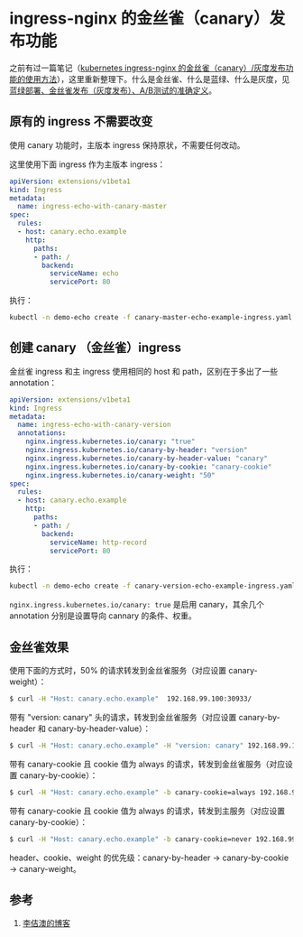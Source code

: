 <!-- toc -->
# ingress-nginx 的金丝雀（canary）发布功能

之前有过一篇笔记（[kubernetes ingress-nginx 的金丝雀（canary）/灰度发布功能的使用方法][2]），这里重新整理下。什么是金丝雀、什么是蓝绿、什么是灰度，见 [蓝绿部署、金丝雀发布（灰度发布）、A/B测试的准确定义][3]。

## 原有的 ingress 不需要改变

使用 canary 功能时，主版本 ingress 保持原状，不需要任何改动。

这里使用下面 ingress 作为主版本 ingress： 

```yaml
apiVersion: extensions/v1beta1
kind: Ingress
metadata:
  name: ingress-echo-with-canary-master
spec:
  rules:
  - host: canary.echo.example
    http:
      paths:
      - path: /
        backend:
          serviceName: echo
          servicePort: 80
```

执行：

```sh
kubectl -n demo-echo create -f canary-master-echo-example-ingress.yaml
```

## 创建 canary （金丝雀）ingress

金丝雀 ingress 和主 ingress 使用相同的 host 和 path，区别在于多出了一些 annotation：

```yaml
apiVersion: extensions/v1beta1
kind: Ingress
metadata:
  name: ingress-echo-with-canary-version
  annotations:
    nginx.ingress.kubernetes.io/canary: "true"
    nginx.ingress.kubernetes.io/canary-by-header: "version"
    nginx.ingress.kubernetes.io/canary-by-header-value: "canary"
    nginx.ingress.kubernetes.io/canary-by-cookie: "canary-cookie"
    nginx.ingress.kubernetes.io/canary-weight: "50"
spec:
  rules:
  - host: canary.echo.example
    http:
      paths:
      - path: /
        backend:
          serviceName: http-record
          servicePort: 80
```

执行：

```sh
kubectl -n demo-echo create -f canary-version-echo-example-ingress.yaml
```

`nginx.ingress.kubernetes.io/canary: true` 是启用 canary，其余几个 annotation 分别是设置导向 cannary 的条件、权重。

## 金丝雀效果

使用下面的方式时，50% 的请求转发到金丝雀服务（对应设置 canary-weight）：

```sh
$ curl -H "Host: canary.echo.example"  192.168.99.100:30933/
```

带有 "version: canary" 头的请求，转发到金丝雀服务（对应设置 canary-by-header 和 canary-by-header-value）：

```sh
$ curl -H "Host: canary.echo.example" -H "version: canary" 192.168.99.100:30933/
```

带有 canary-cookie 且 cookie  值为 always 的请求，转发到金丝雀服务（对应设置 canary-by-cookie）：

```sh
$ curl -H "Host: canary.echo.example" -b canary-cookie=always 192.168.99.100:30933/
```

带有 canary-cookie 且 cookie  值为 always 的请求，转发到主服务（对应设置 canary-by-cookie）：

```sh
$ curl -H "Host: canary.echo.example" -b canary-cookie=never 192.168.99.100:30933/
```

header、cookie、weight 的优先级：canary-by-header -> canary-by-cookie -> canary-weight。

## 参考

1. [李佶澳的博客][1]

[1]: https://www.lijiaocn.com "李佶澳的博客"
[2]: https://www.lijiaocn.com/%E9%A1%B9%E7%9B%AE/2019/07/12/ingress-nginx-canary.html "kubernetes ingress-nginx 的金丝雀（canary）/灰度发布功能的使用方法"
[3]: https://www.lijiaocn.com/%E6%96%B9%E6%B3%95/2018/10/23/devops-blue-green-deployment-ab-test-canary.html "蓝绿部署、金丝雀发布（灰度发布）、A/B测试的准确定义"
